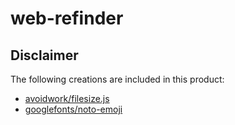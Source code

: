 # web-refinder

## Disclaimer

The following creations are included in this product:

- [avoidwork/filesize.js](https://github.com/avoidwork/filesize.js/blob/master/LICENSE)
- [googlefonts/noto-emoji](https://github.com/googlefonts/noto-emoji/blob/main/LICENSE)
